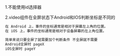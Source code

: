 1.不能使用id选择器

2.video组件在全屏状态下Android和IOS判断坐标是不同的

```js
在 Android 上，事件的坐标通常是相对于屏幕左上角的位置。
在 iOS 上，事件的坐标通常是相对于设备屏幕的左上角位置。

简单来说只要全屏了就需要加个判断条件 不全屏就不需要
Android全屏时 pageX
iOS全屏时 pageY
```

